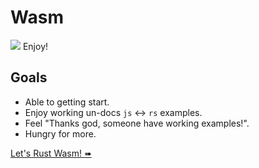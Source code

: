 # Wasm

![](/assets/kat.png) Enjoy!

## Goals

- Able to getting start.
- Enjoy working un-docs `js` ↔︎ `rs` examples.
- Feel "Thanks god, someone have working examples!".
- Hungry for more.

[Let's Rust Wasm! ➠](./setup.md)
